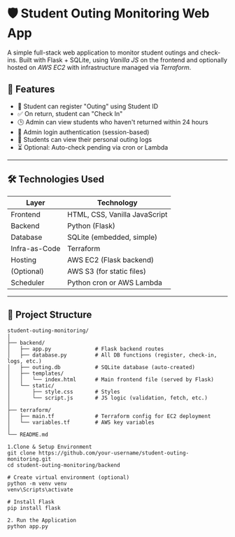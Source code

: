 # 🛡 Student Outing Monitoring Web App

A simple full-stack web application to monitor student outings and check-ins. Built with Flask + SQLite, using *Vanilla JS* on the frontend and optionally hosted on *AWS EC2* with infrastructure managed via *Terraform*.


## 🚀 Features

- 🧍 Student can register "Outing" using Student ID
- ✅ On return, student can "Check In"
- 🕒 Admin can view students who haven't returned within 24 hours
- 🔐 Admin login authentication (session-based)
- 📜 Students can view their personal outing logs
- ⏳ Optional: Auto-check pending via cron or Lambda

---

## 🛠 Technologies Used

| Layer        | Technology                    |
|--------------|-------------------------------|
| Frontend     | HTML, CSS, Vanilla JavaScript |
| Backend      | Python (Flask)                |
| Database     | SQLite (embedded, simple)     |
| Infra-as-Code| Terraform                     |
| Hosting      | AWS EC2 (Flask backend)       |
| (Optional)   | AWS S3 (for static files)     |
| Scheduler    | Python cron or AWS Lambda     |

---

## 📁 Project Structure

```plaintext
student-outing-monitoring/
│
├── backend/
│   ├── app.py              # Flask backend routes
│   ├── database.py         # All DB functions (register, check-in, logs, etc.)
│   ├── outing.db           # SQLite database (auto-created)
│   ├── templates/
│   │   └── index.html      # Main frontend file (served by Flask)
│   └── static/
│       ├── style.css       # Styles
│       └── script.js       # JS logic (validation, fetch, etc.)
│
├── terraform/
│   ├── main.tf             # Terraform config for EC2 deployment
│   └── variables.tf        # AWS key variables
│
└── README.md               

1.Clone & Setup Environment
git clone https://github.com/your-username/student-outing-monitoring.git
cd student-outing-monitoring/backend

# Create virtual environment (optional)
python -m venv venv
venv\Scripts\activate

# Install Flask
pip install flask

2. Run the Application
python app.py 

